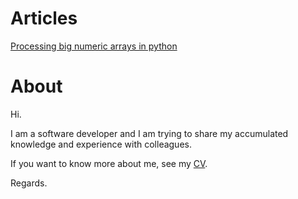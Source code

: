 # Articles

[Processing big numeric arrays in python](/article-processing-big-numeric-arrays-in-python/)

# About
Hi. 

I am a software developer and I am trying to share my accumulated knowledge and experience with colleagues.

If you want to know more about me, see my [CV](about.md). 

Regards.
